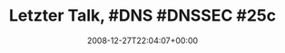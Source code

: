 ---
retweeted: false
source: <a href="http://twitter.com" rel="nofollow">Twitter Web Client</a>
entities:
  hashtags:
  - text: DNS
    indices:
    - '14'
    - '18'
  - text: DNSSEC
    indices:
    - '19'
    - '26'
  - text: 25c3
    indices:
    - '27'
    - '32'
  symbols: []
  user_mentions: []
  urls: []
display_text_range:
- '0'
- '32'
favorite_count: '0'
id_str: '1081367637'
truncated: false
retweet_count: '0'
id: '1081367637'
created_at: Sat Dec 27 22:04:07 +0000 2008
favorited: false
full_text: 'Letzter Talk, #DNS #DNSSEC #25c3'
lang: de
tags:
- DNS
- DNSSEC
- 25c3
- pesos:twitter
date: '2008-12-27T22:04:07+00:00'
src: https://twitter.com/bascht/status/1081367637
original_url: https://twitter.com/bascht/status/1081367637
type: twitter_tweet
text: 'Letzter Talk, #DNS #DNSSEC #25c3'
title: 'Letzter Talk, #DNS #DNSSEC #25c'

---
